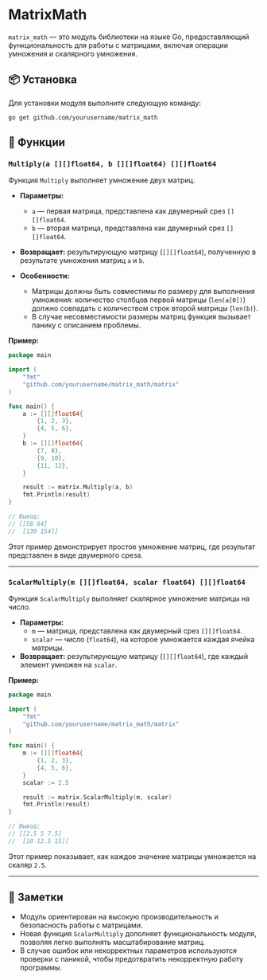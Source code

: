 # MatrixMath

`matrix_math` — это модуль библиотеки на языке Go, предоставляющий функциональность для работы с матрицами, включая операции умножения и скалярного умножения.

## 📦 Установка

Для установки модуля выполните следующую команду:

```bash
go get github.com/yourusername/matrix_math
```

## 🔧 Функции

### `Multiply(a [][]float64, b [][]float64) [][]float64`

Функция `Multiply` выполняет умножение двух матриц.

- **Параметры:**
  - `a` — первая матрица, представлена как двумерный срез `[][]float64`.
  - `b` — вторая матрица, представлена как двумерный срез `[][]float64`.
- **Возвращает:** результирующую матрицу (`[][]float64`), полученную в результате умножения матриц `a` и `b`.

- **Особенности:**
  - Матрицы должны быть совместимы по размеру для выполнения умножения: количество столбцов первой матрицы (`len(a[0])`) должно совпадать с количеством строк второй матрицы (`len(b)`).
  - В случае несовместимости размеры матриц функция вызывает панику с описанием проблемы.

**Пример:**

```go
package main

import (
    "fmt"
    "github.com/yourusername/matrix_math/matrix"
)

func main() {
    a := [][]float64{
        {1, 2, 3},
        {4, 5, 6},
    }
    b := [][]float64{
        {7, 8},
        {9, 10},
        {11, 12},
    }

    result := matrix.Multiply(a, b)
    fmt.Println(result)
}

// Вывод:
// [[58 64]
//  [139 154]]
```

Этот пример демонстрирует простое умножение матриц, где результат представлен в виде двумерного среза.

---

### `ScalarMultiply(m [][]float64, scalar float64) [][]float64`

Функция `ScalarMultiply` выполняет скалярное умножение матрицы на число.

- **Параметры:**
  - `m` — матрица, представлена как двумерный срез `[][]float64`.
  - `scalar` — число (`float64`), на которое умножается каждая ячейка матрицы.
- **Возвращает:** результирующую матрицу (`[][]float64`), где каждый элемент умножен на `scalar`.

**Пример:**

```go
package main

import (
    "fmt"
    "github.com/yourusername/matrix_math/matrix"
)

func main() {
    m := [][]float64{
        {1, 2, 3},
        {4, 5, 6},
    }
    scalar := 2.5

    result := matrix.ScalarMultiply(m, scalar)
    fmt.Println(result)
}

// Вывод:
// [[2.5 5 7.5]
//  [10 12.5 15]]
```

Этот пример показывает, как каждое значение матрицы умножается на скаляр `2.5`.

---

## 📝 Заметки

- Модуль ориентирован на высокую производительность и безопасность работы с матрицами.
- Новая функция `ScalarMultiply` дополняет функциональность модуля, позволяя легко выполнять масштабирование матриц.
- В случае ошибок или некорректных параметров используются проверки с паникой, чтобы предотвратить некорректную работу программы.